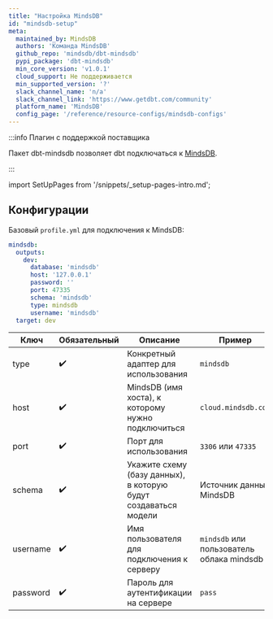 ```yaml
---
title: "Настройка MindsDB"
id: "mindsdb-setup"
meta:
  maintained_by: MindsDB
  authors: 'Команда MindsDB'
  github_repo: 'mindsdb/dbt-mindsdb'
  pypi_package: 'dbt-mindsdb'
  min_core_version: 'v1.0.1'
  cloud_support: Не поддерживается
  min_supported_version: '?'
  slack_channel_name: 'n/a'
  slack_channel_link: 'https://www.getdbt.com/community'
  platform_name: 'MindsDB'
  config_page: '/reference/resource-configs/mindsdb-configs'
---
```


:::info Плагин с поддержкой поставщика

Пакет dbt-mindsdb позволяет dbt подключаться к [MindsDB](https://github.com/mindsdb/mindsdb).

:::

import SetUpPages from '/snippets/_setup-pages-intro.md';

<SetUpPages meta={frontMatter.meta} />

## Конфигурации

Базовый `profile.yml` для подключения к MindsDB:

```yml
mindsdb:
  outputs:
    dev:
      database: 'mindsdb'
      host: '127.0.0.1'
      password: ''
      port: 47335
      schema: 'mindsdb'
      type: mindsdb
      username: 'mindsdb'
  target: dev

```
| Ключ     | Обязательный | Описание                                           | Пример                        |
| -------- | ----------- | -------------------------------------------------- | ------------------------------ |
| type     |    ✔️      | Конкретный адаптер для использования               | `mindsdb`                     |
| host     |    ✔️      | MindsDB (имя хоста), к которому нужно подключиться | `cloud.mindsdb.com`           |
| port     |    ✔️      | Порт для использования                              | `3306` или `47335`            |
| schema   |    ✔️      | Укажите схему (базу данных), в которую будут создаваться модели | Источник данных MindsDB       |
| username |    ✔️      | Имя пользователя для подключения к серверу        | `mindsdb` или пользователь облака mindsdb |
| password |    ✔️      | Пароль для аутентификации на сервере              | `pass`                        |